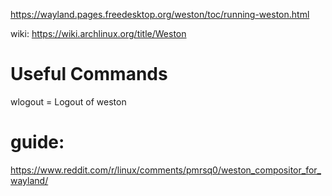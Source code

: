https://wayland.pages.freedesktop.org/weston/toc/running-weston.html

wiki: https://wiki.archlinux.org/title/Weston

# Useful Commands
wlogout = Logout of weston

# guide:
https://www.reddit.com/r/linux/comments/pmrsq0/weston_compositor_for_wayland/
